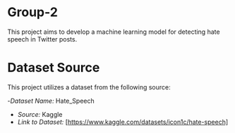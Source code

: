 # Group-2

This project aims to develop a machine learning model for detecting hate speech in Twitter posts. 


# Dataset Source

This project utilizes a dataset from the following source:

-*Dataset Name:* Hate_Speech
- *Source:* Kaggle
- *Link to Dataset:* [https://www.kaggle.com/datasets/icon1c/hate-speech]
